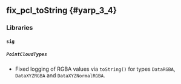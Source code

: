 fix_pcl_toString {#yarp_3_4}
-----------

### Libraries

#### `sig`

##### `PointCloudTypes`

* Fixed logging of RGBA values via `toString()` for types `DataRGBA`,
  `DataXYZRGBA` and `DataXYZNormalRGBA`.
